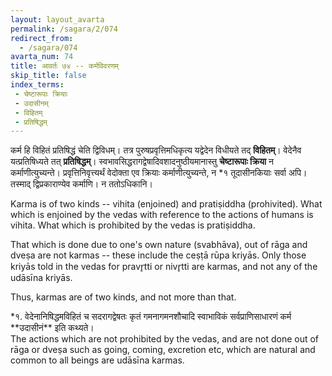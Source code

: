 ```yaml
---
layout: layout_avarta
permalink: /sagara/2/074
redirect_from:
  - /sagara/074
avarta_num: 74
title: आवर्तः ७४ -- कर्मविवरणम्
skip_title: false
index_terms: 
 - चेष्टारूपाः क्रियाः
 - उदासीनम्
 - विहितम्
 - प्रतिषिद्धम्
---
```


कर्म हि विहितं प्रतिषिद्धं चेति द्विविधम्।
तत्र पुरुषप्रवृत्तिमधिकृत्य यद्वेदेन विधीयते तद् **विहितम्**।
वेदेनैव यत्प्रतिषिध्यते तत् **प्रतिषिद्धम्**।
स्वभावसिद्धरागद्वेषादिवशादनुष्ठीयमानास्तु **चेष्टारूपाः क्रिया** न कर्माणीत्युच्यन्ते।
प्रवृत्तिनिवृत्त्यर्थं वेदोक्ता एव क्रियाः
कर्माणीत्युच्यन्ते, न *१ तूदासीनकियाः सर्वा अपि।
तस्माद् द्विप्रकाराण्येव
कर्माणि।
न ततोऽधिकानि।

<div class="translation-inline" markdown="1">
Karma is of two kinds -- vihita (enjoined) and 
pratiṣiddha (prohivited). What which is enjoined
by the vedas with reference to the actions of humans
is vihita. What which is prohibited by the vedas is 
pratiṣiddha. 

That which is done due to one's own nature (svabhāva), 
out of rāga and dveṣa are not karmas -- these include the ceṣṭā rūpa kriyās. Only those kriyās told in the vedas for pravr̥tti or nivr̥tti are karmas, and not any of the udāsīna kriyās. 

Thus, karmas are of two kinds, and not more than that.
</div>

<div class="footnote" markdown="1">
*१. वेदेनानिषिद्धमविहितं च सदरागद्वेषतः कृतं गमनागमनशौचादि स्वाभाविकं
सर्वप्राणिसाधारणं कर्म **उदासीनं** इति कथ्यते।

<div class="translation-inline" markdown="1">
The actions which are not prohibited by the vedas,
and are not done out of rāga or dveṣa such as 
going, coming, excretion etc, which are natural and
common to all beings are udāsīna karmas.
</div>
</div>


